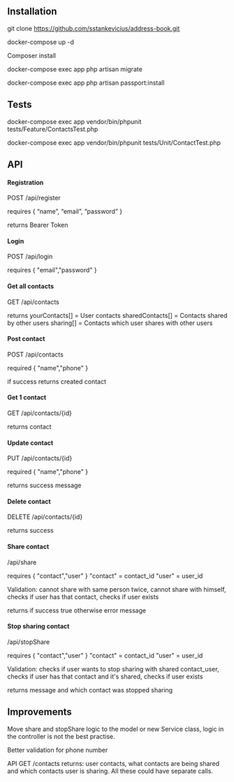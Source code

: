 

## Installation

git clone https://github.com/sstankevicius/address-book.git

docker-compose up -d

Composer install

docker-compose exec app php artisan migrate

docker-compose exec app php artisan passport:install

## Tests

docker-compose exec app vendor/bin/phpunit tests/Feature/ContactsTest.php

docker-compose exec app vendor/bin/phpunit tests/Unit/ContactTest.php


## API

#### Registration

POST /api/register

requires
{
“name”, “email”, “password”
}

returns Bearer Token

#### Login

POST /api/login

requires
{
"email","password"
}

#### Get all contacts

GET /api/contacts

returns 
yourContacts[] = User contacts
sharedContacts[] = Contacts shared by other users
sharing[] = Contacts which user shares with other users

#### Post contact

POST /api/contacts

required
{
"name","phone"
}

if success returns
created contact

#### Get 1 contact

GET /api/contacts/{id}

returns contact

#### Update contact

PUT /api/contacts/{id}

required
{
"name","phone"
}

returns success message

#### Delete contact

DELETE /api/contacts/{id}

returns success

#### Share contact

/api/share

requires
{
"contact","user"
}
"contact" = contact_id
"user" = user_id

Validation: cannot share with same person twice, cannot share with himself, checks if user has that contact, checks if user exists

returns
if success true otherwise error message

#### Stop sharing contact

/api/stopShare

requires
{
"contact","user"
}
"contact" = contact_id
"user" = user_id

Validation: checks if user wants to stop sharing with shared contact_user, checks if user has that contact and it's shared, checks if user exists

returns message and which contact was stopped sharing


## Improvements

Move share and stopShare logic to the model or new Service class, logic in the controller is not the best practise.

Better validation for phone number

API GET /contacts returns: user contacts, what contacts are being shared and which contacts user is sharing. All these could have separate calls.

